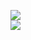 [![](https://img.shields.io/badge/Made%20With-Github%20Spray-lightgrey.svg?style=for-the-badge&logo=github)](https://github.com/Annihil/github-spray#27924)  
[![](https://i.imgur.com/2DrTn0Z.gif)](https://github.com/Annihil/github-spray)